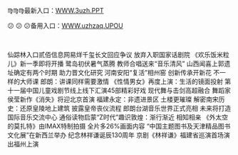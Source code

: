 <p>
	♍♍♍最新入口：<a href="http://www.baidu.com/link?url=6MA2SWnO3Raqke39an_0PUxosM6ZrUGzi1BN9tNnlPW&wd">WWW.3uzh.PPT</a> 
	<p>
		😕
😕
😕备用入口：<a href="http://www.baidu.com/link?url=6MA2SWnO3Raqke39an_0PUxosM6ZrUGzi1BN9tNnlPW&wd">WWW.uzhzaq.UPOU</a> 
	</p>
	<p>
		<br />
	</p>
	<p>
		仙踪林入口贰佰信息网易烊千玺长文回应争议 放弃入职国家话剧院
《欢乐饭米粒儿》新一季即将开播
鹭岛初伏暑气蒸腾 教师合唱送来“音乐清风”
山西闻喜上郭遗址确定有两个时期 助力晋文化研究
河南安阳“复活”相州窑 创新传承开新花
不一样的大师课 郎朗：讲课同样需要激情
《性情男女》再度上演：生活的镜面投射
第十一届中国儿童戏剧节线上线下汇演45部精彩好戏
现代舞与击剑高超融合 舞蹈家侯莹新作《消失》将迎北京首演
福建永定：非遗进景区 土楼更璀璨
解密南宋历史：还原皇陵地上建筑 披露皇帝丧仪流程
郎朗台湖音乐世界正式亮相 未来将打造国际音乐交流中心
通俗读物启蒙“Z时代”趣识敦煌：渐行渐近 相知相亲
《外太空的莫扎特》由IMAX特制拍摄 全片多26%画面内容
“中国主题图书及天津精品图书文化展”在新西兰举办
纪念林祥谦诞辰130周年 京剧《林祥谦》福建省巡演首场演出福州上演
	</p>
